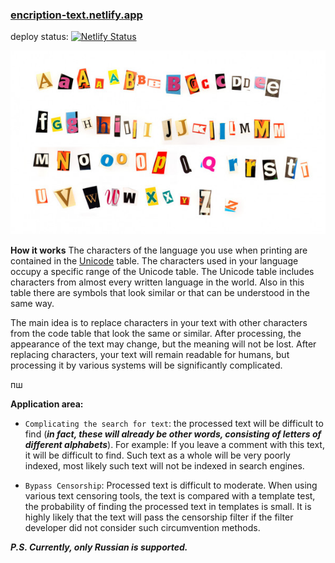 
### [encription-text.netlify.app](https://encription-text.netlify.app/)

deploy status: [![Netlify Status](https://api.netlify.com/api/v1/badges/599620a0-36f3-47eb-9788-ee87b7e43d3b/deploy-status)](https://app.netlify.com/sites/encription-text/deploys)


![alphabet](https://raw.githubusercontent.com/dzmitry-duboyski/encryption-text/dev/src/assets/img/photo_alphabet.jpg)

 **How it works**
The characters of the language you use when printing are contained in the [Unicode](https://en.wikipedia.org/wiki/List_of_Unicode_characters) table. The characters used in your language occupy a specific range of the Unicode table. The Unicode table includes characters from almost every written language in the world. Also in this table there are symbols that look similar or that can be understood in the same way.

The main idea is to replace characters in your text with other characters from the code table that look the same or similar. After processing, the appearance of the text may change, but the meaning will not be lost. After replacing characters, your text will remain readable for humans, but processing it by various systems will be significantly complicated.

пш

**Application area:**

* `Complicating the search for text`: the processed text will be difficult to find (***in fact, these will already be other words, consisting of letters of different alphabets***).
For example: If you leave a comment with this text, it will be difficult to find. Such text as a whole will be very poorly indexed, most likely such text will not be indexed in search engines.

* `Bypass Censorship`: Processed text is difficult to moderate. When using various text censoring tools, the text is compared with a template test, the probability of finding the processed text in templates is small. It is highly likely that the text will pass the censorship filter if the filter developer did not consider such circumvention methods.


***P.S. Currently, only Russian is supported.***


